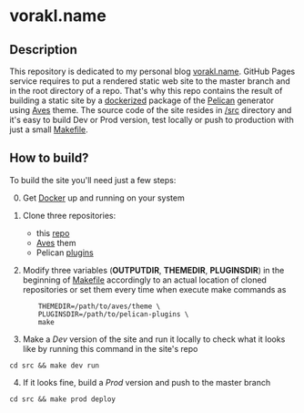 # vorakl.name

## Description

This repository is dedicated to my personal blog [vorakl.name](https://vorakl.name/).
GitHub Pages service requires to put a rendered static web site to the master
branch and in the root directory of a repo. That's why this repo contains
the result of building a static site by a [dockerized](https://github.com/vorakl/docker-images/tree/master/alpine-pelican)
package of the [Pelican](https://github.com/getpelican/pelican) generator using
[Aves](https://github.com/vorakl/aves) theme. The source code of the site resides
in [/src](https://github.com/vorakl/vorakl.github.io/tree/master/src)
directory and it's easy to build Dev or Prod version, test locally or push to production
with just a small [Makefile](https://github.com/vorakl/vorakl.github.io/blob/master/src/Makefile).

## How to build?

To build the site you'll need just a few steps:

0. Get [Docker](https://github.com/docker) up and running on your system

1. Clone three repositories:
    - this [repo](https://github.com/vorakl/vorakl.github.io.git)
    - [Aves](https://github.com/vorakl/aves.git) them
    - Pelican [plugins](https://github.com/getpelican/pelican-plugins)

2. Modify three variables (**OUTPUTDIR**, **THEMEDIR**, **PLUGINSDIR**) in the
beginning of [Makefile](https://github.com/vorakl/vorakl.github.io/blob/master/src/Makefile#L1)
accordingly to an actual location of cloned repositories or set them every time
when execute make commands as

```env OUTPUTDIR=/path/to/site \
       THEMEDIR=/path/to/aves/theme \
       PLUGINSDIR=/path/to/pelican-plugins \
       make
```

3. Make a *Dev* version of the site and run it locally to check what it looks
like by running this command in the site's repo

```
cd src && make dev run
```

4. If it looks fine, build a *Prod* version and push to the master branch

```
cd src && make prod deploy
```
